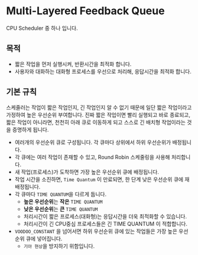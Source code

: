 # Multi-Layered Feedback Queue
CPU Scheduler 중 하나 입니다. 
 
## 목적 

 - 짧은 작업을 먼저 실행시켜, 반환시간을 최적화 합니다.
 - 사용자와 대화하는 대화형 프로세스를 우선으로 처리해, 응답시간을 최적화 합니다.
    
## 기본 규칙
 스케줄러는 작업이 짧은 작업인지, 긴 작업인지 알 수 없기 때문에 일단 짧은 작업이라고 가정하여 높은 우선순위 부여합니다.
    진짜 짧은 작업이면 빨리 실행되고 바로 종료되고, 
    짧은 작업이 아니라면, 천천히 아래 큐로 이동하게 되고 스스로 긴 배치형 작업이라는 것을 증명하게 됩니다.
 - 여러개의 우선순위 큐로 구성됩니다. 각 큐마다 상위에서 하위 우선순위가 배정됩니다.
 - 각 큐에는 여러 작업이 존재할 수 있고, Round Robin 스케줄링을 사용해 처리합니다.
 - 새 작업(프로세스)가 도착하면 가장 높은 우선순위 큐에 배정됩니다.
 - 작업 시간을 소진하면, `Time Quantum` 이 만료되면, 한 단계 낮은 우선순위 큐에 재배정됩니다.
 - 각 큐마다 `TIME QUANTUM`을 다르게 둡니다. 
    - **높은 우선순위**는 **작은** `TIME QUANTUM`
    - **낮은 우선순위**는 **큰** `TIME QUANTUM`
    - 처리시간이 짧은 프로세스(대화형)는 응답시간을 더욱 최적화할 수 있습니다.          
    - 처리시간이 긴 CPU중심 프로세스들은 긴 TIME QUANTUM 이 적합합니다.
 - `VOODOO_CONSTANT` 을 넘어서면 하위 우선순위 큐에 있는 작업들은 가장 높은 우선순위 큐에 넣어집니다.
    - `기아 현상`을 방지하기 위함입니다.
   
   
   
